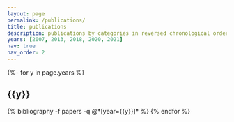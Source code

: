 ```yaml
---
layout: page
permalink: /publications/
title: publications
description: publications by categories in reversed chronological order. generated by jekyll-scholar.
years: [2007, 2013, 2018, 2020, 2021]
nav: true
nav_order: 2
---
```

<!-- _pages/publications.md -->
<div class="publications">

{%- for y in page.years %}
  <h2 class="year">{{y}}</h2>
  {% bibliography -f papers -q @*[year={{y}}]* %}
{% endfor %}

</div>
